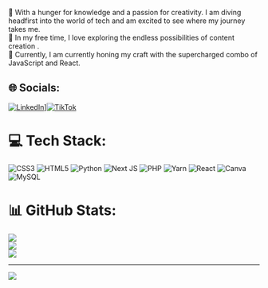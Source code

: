🔭 With a hunger for knowledge and a passion for creativity. I am diving headfirst into the world of tech and am excited to see where my journey takes me.<br>🤝 In my free time, I love exploring the endless possibilities of content creation .<br>🌱 Currently, I am currently honing my craft with the supercharged combo of JavaScript and React.<br>

## 🌐 Socials:
[![LinkedIn](https://img.shields.io/badge/LinkedIn-%230077B5.svg?logo=linkedin&logoColor=white)]([https://linkedin.com/in/https://www.linkedin.com/in/gracie-sharma333/)][![TikTok](https://img.shields.io/badge/TikTok-%23000000.svg?logo=TikTok&logoColor=white)](https://tiktok.com/@00.nobody.00) 

# 💻 Tech Stack:
![CSS3](https://img.shields.io/badge/css3-%231572B6.svg?style=flat&logo=css3&logoColor=white) ![HTML5](https://img.shields.io/badge/html5-%23E34F26.svg?style=flat&logo=html5&logoColor=white) ![Python](https://img.shields.io/badge/python-3670A0?style=flat&logo=python&logoColor=ffdd54) ![Next JS](https://img.shields.io/badge/Next-black?style=flat&logo=next.js&logoColor=white) ![PHP](https://img.shields.io/badge/php-%23777BB4.svg?style=flat&logo=php&logoColor=white) ![Yarn](https://img.shields.io/badge/yarn-%232C8EBB.svg?style=flat&logo=yarn&logoColor=white) ![React](https://img.shields.io/badge/react-%2320232a.svg?style=flat&logo=react&logoColor=%2361DAFB) ![Canva](https://img.shields.io/badge/Canva-%2300C4CC.svg?style=flat&logo=Canva&logoColor=white) ![MySQL](https://img.shields.io/badge/mysql-%2300f.svg?style=flat&logo=mysql&logoColor=white)
# 📊 GitHub Stats:
![](https://github-readme-stats.vercel.app/api?username=graciesharma&theme=dark&hide_border=false&include_all_commits=false&count_private=false)<br/>
![](https://github-readme-streak-stats.herokuapp.com/?user=graciesharma&theme=dark&hide_border=false)<br/>
![](https://github-readme-stats.vercel.app/api/top-langs/?username=graciesharma&theme=dark&hide_border=false&include_all_commits=false&count_private=false&layout=compact)

---
[![](https://visitcount.itsvg.in/api?id=graciesharma&icon=0&color=0)](https://visitcount.itsvg.in)

<!-- Proudly created with GPRM ( https://gprm.itsvg.in ) -->
